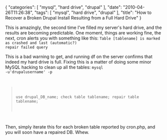 {
    "categories": [
        "mysql", 
        "hard drive", 
        "drupal"
    ], 
    "date": "2010-04-26T11:26:38", 
    "tags": [
        "mysql", 
        "hard drive", 
        "drupal"
    ], 
    "title": "How to Recover a Broken Drupal Install Resulting from a Full Hard Drive"
}

This is amazingly, the second time I've filled my server's hard drive, and the results are becoming predictable. One moment, things are working fine, the next, cron alerts you with something like this:
<code>Table [tablename] is marked as crashed and last (automatic?) repair failed query</code>

This is a bad warning to get, and running df on the server confirms that indeed my hard drive is full. Fixing this is a matter of doing some minor MySQL hacking to clean up all the tables:
<code>mysql -u'drupalusername' -p
> use drupal_DB_name;
> check table tablename;
> repair table tablename;
</code>

Then, simply iterate this for each broken table reported by cron.php, and you will soon have a repaired DB. Whew.